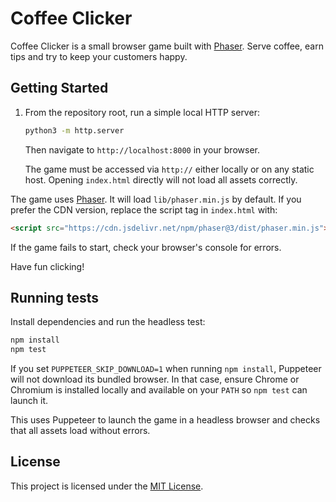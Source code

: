 # Coffee Clicker

Coffee Clicker is a small browser game built with [Phaser](https://phaser.io/). Serve coffee, earn tips and try to keep your customers happy.

## Getting Started

1. From the repository root, run a simple local HTTP server:

   ```bash
   python3 -m http.server
   ```

   Then navigate to `http://localhost:8000` in your browser.

   The game must be accessed via `http://` either locally or on any static host. Opening `index.html` directly will not load all assets correctly.

The game uses [Phaser](https://phaser.io/). It will load `lib/phaser.min.js` by default. If you prefer the CDN version, replace the script tag in `index.html` with:

```html
<script src="https://cdn.jsdelivr.net/npm/phaser@3/dist/phaser.min.js"></script>
```

If the game fails to start, check your browser's console for errors.

Have fun clicking!

## Running tests

Install dependencies and run the headless test:

```bash
npm install
npm test
```

If you set `PUPPETEER_SKIP_DOWNLOAD=1` when running `npm install`, Puppeteer will not download its bundled browser. In that case, ensure Chrome or Chromium is installed locally and available on your `PATH` so `npm test` can launch it.

This uses Puppeteer to launch the game in a headless browser and checks that all assets load without errors.

## License

This project is licensed under the [MIT License](LICENSE).

